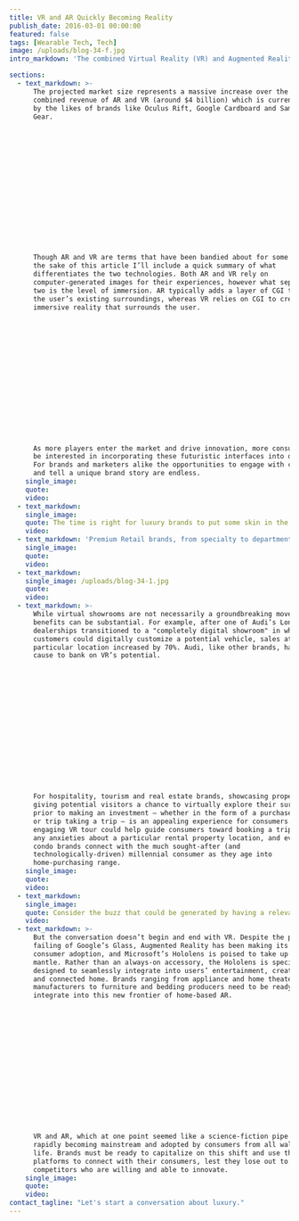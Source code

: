 ```yaml
---
title: VR and AR Quickly Becoming Reality
publish_date: 2016-03-01 00:00:00
featured: false
tags: [Wearable Tech, Tech]
image: /uploads/blog-34-f.jpg
intro_markdown: 'The combined Virtual Reality (VR) and Augmented Reality (AR) markets are projected to generate around $150 billion dollars a year by 2020, according to a forecast by Digi-Capital. How can brands make the most of this opportunity?​'

sections:
  - text_markdown: >-
      The projected market size represents a massive increase over the current
      combined revenue of AR and VR (around $4 billion) which is currently driven
      by the likes of brands like Oculus Rift, Google Cardboard and Samsung’s VR
      Gear.

















      Though AR and VR are terms that have been bandied about for some time, for
      the sake of this article I’ll include a quick summary of what
      differentiates the two technologies. Both AR and VR rely on
      computer-generated images for their experiences, however what separates the
      two is the level of immersion. AR typically adds a layer of CGI to enhance
      the user’s existing surroundings, whereas VR relies on CGI to create an
      immersive reality that surrounds the user.

















      As more players enter the market and drive innovation, more consumers will
      be interested in incorporating these futuristic interfaces into daily life.
      For brands and marketers alike the opportunities to engage with consumers
      and tell a unique brand story are endless.​
    single_image:
    quote:
    video:
  - text_markdown:
    single_image:
    quote: The time is right for luxury brands to put some skin in the VR / AR game.
    video:
  - text_markdown: 'Premium Retail brands, from specialty to department, should consider leveraging the power of virtual showrooms. With this approach shoppers can peruse products and experience the assortment, all from the confines of wherever the brand wants to set up shop.Take Audi’s recently announced update to their popular virtual showroom, for instance. Leveraging the technologies of Oculus and HTC, Audi car shoppers can now explore the entire vehicle range through a vividly detailed and immersive VR experience in which they can "build" and examine configurations of every Audi model in a range of environments.​'
    single_image:
    quote:
    video:
  - text_markdown:
    single_image: /uploads/blog-34-1.jpg
    quote:
    video:
  - text_markdown: >-
      While virtual showrooms are not necessarily a groundbreaking move, the
      benefits can be substantial. For example, after one of Audi’s London
      dealerships transitioned to a "completely digital showroom" in which
      customers could digitally customize a potential vehicle, sales at that
      particular location increased by 70%. Audi, like other brands, has good
      cause to bank on VR’s potential.

















      For hospitality, tourism and real estate brands, showcasing properties and
      giving potential visitors a chance to virtually explore their surroundings
      prior to making an investment – whether in the form of a purchase, rental
      or trip taking a trip – is an appealing experience for consumers. A highly
      engaging VR tour could help guide consumers toward booking a trip, assuage
      any anxieties about a particular rental property location, and even help
      condo brands connect with the much sought-after (and
      technologically-driven) millennial consumer as they age into
      home-purchasing range.​
    single_image:
    quote:
    video:
  - text_markdown:
    single_image:
    quote: Consider the buzz that could be generated by having a relevant influencer deliver a custom tour of a property.
    video:
  - text_markdown: >-
      But the conversation doesn’t begin and end with VR. Despite the public
      failing of Google’s Glass, Augmented Reality has been making its case for
      consumer adoption, and Microsoft’s Hololens is poised to take up the
      mantle. Rather than an always-on accessory, the Hololens is specifically
      designed to seamlessly integrate into users’ entertainment, creative output
      and connected home. Brands ranging from appliance and home theater
      manufacturers to furniture and bedding producers need to be ready to
      integrate into this new frontier of home-based AR.

















      VR and AR, which at one point seemed like a science-fiction pipe dream, are
      rapidly becoming mainstream and adopted by consumers from all walks of
      life. Brands must be ready to capitalize on this shift and use these
      platforms to connect with their consumers, lest they lose out to their
      competitors who are willing and able to innovate.​
    single_image:
    quote:
    video:
contact_tagline: "Let's start a conversation about luxury."
---
```



